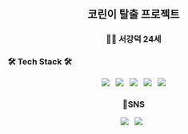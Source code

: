 <p align="center">
  <h2 align="center"> 코린이 탈출 프로젝트<br></h3>
</p>
<p align="center">
  <h3 align="center">👨‍💻 서강덕 24세</h3>
</p>
<p align="center">
  <h3 align="center>🏫 가천대학교 3학년(휴)</h3>
</p>
<p align="center">
  <h3 align="center>취미⚽💻🛫</h3>
</p>
<br>


<h3 align="center"><b>🛠 Tech Stack 🛠</b></h3>
<p align="center">
<img src="https://img.shields.io/badge/C-A8B9CC?style=flat-square&logo=c%2B%2B&logoColor=white"/></a> &nbsp 
<img src="https://img.shields.io/badge/C++-00599C?style=flat-square&logo=c%2B%2B&logoColor=white"/></a> &nbsp 
<img src="https://img.shields.io/badge/Pyhon-3776AB?style=flat-square&logo=python&logoColor=white"/></a> &nbsp
<img src="https://img.shields.io/badge/Java-007396?style=flat-square&logo=java&logoColor=white"/></a> &nbsp
<img src="https://img.shields.io/badge/Android-3DDC84?style=flat-square&logo=Android&logoColor=white"/></a>
</p>



<h3 align="center"><b>📌SNS </b></h3>
<p align="center">
<img src="https://img.shields.io/badge/Instargram-E4405F?style=flat-square&logo=instagram&logoColor=white"/></a> &nbsp
<img src="https://img.shields.io/badge/Blog-181717?style=flat-square&logo=github&logoColor=white"/></a> &nbsp

